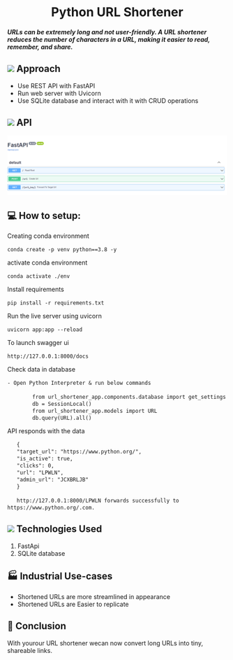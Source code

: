 
<h1 align="center">Python URL Shortener </h1>

<h5> URLs can be extremely long and not user-friendly. A URL shortener reduces the number of characters in a URL, making it easier to read, remember, and share.</h5>

## <img src="https://c.tenor.com/NCRHhqkXrJYAAAAi/programmers-go-internet.gif" width="25">  <b>Approach</b>


- Use REST API with FastAPI
- Run web server with Uvicorn
- Use SQLite database and interact with it with CRUD operations

## <img src="https://media.giphy.com/media/iY8CRBdQXODJSCERIr/giphy.gif" width="25"> <b> API</b>



![Screenshot](snippet.png)

 ## 💻 How to setup:



Creating conda environment
```
conda create -p venv python==3.8 -y
```

activate conda environment
```
conda activate ./env
```

Install requirements
```
pip install -r requirements.txt
```
Run the live server using uvicorn
```
uvicorn app:app --reload
```
To launch swagger ui
```
http://127.0.0.1:8000/docs
```
Check data in database
```
- Open Python Interpreter & run below commands

        from url_shortener_app.components.database import get_settings 
        db = SessionLocal()
        from url_shortener_app.models import URL
        db.query(URL).all()
```
 API responds with the data
 ```
    {
    "target_url": "https://www.python.org/",
    "is_active": true,
    "clicks": 0,
    "url": "LPWLN",
    "admin_url": "JCXBRLJB"
    }

    http://127.0.0.1:8000/LPWLN forwards successfully to https://www.python.org/.com.
 ```
 ## <img src="https://media2.giphy.com/media/QssGEmpkyEOhBCb7e1/giphy.gif?cid=ecf05e47a0n3gi1bfqntqmob8g9aid1oyj2wr3ds3mg700bl&rid=giphy.gif" width ="25"><b> Technologies Used</b>


 <p align="center">

 1. FastApi
 2. SQLite database

 ## 🏭 Industrial Use-cases 


 - Shortened URLs are more streamlined in appearance
 - Shortened URLs are Easier to replicate
 
 ## 👋 Conclusion

  With yourour URL shortener wecan now convert long URLs into tiny, shareable links. 
